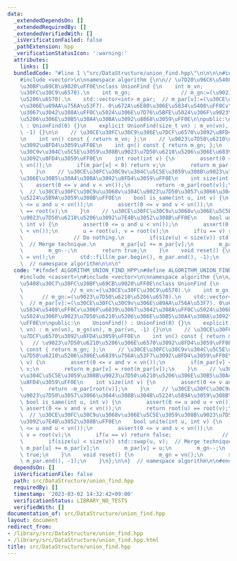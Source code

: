 ```yaml
---
data:
  _extendedDependsOn: []
  _extendedRequiredBy: []
  _extendedVerifiedWith: []
  _isVerificationFailed: false
  _pathExtension: hpp
  _verificationStatusIcon: ':warning:'
  attributes:
    links: []
  bundledCode: "#line 1 \"src/DataStructure/union_find.hpp\"\n\n\n\n#include <cassert>\n\
    #include <vector>\n\nnamespace algorithm {\n\n// \u7D20\u96C6\u5408\u30C7\u30FC\
    \u30BF\u69CB\u9020\uFF0E\nclass UnionFind {\n    int m_vn;                // m_vn:=(\u30CE\
    \u30FC\u30C9\u6570).\n    int m_gn;                // m_gn:=(\u9023\u7D50\u6210\
    \u5206\u6570).\n    std::vector<int> m_par;  // m_par[v]:=(\u30CE\u30FC\u30C9\
    v\u306E\u89AA\u756A\u53F7). 0\u672A\u6E80\u306E\u5834\u5408\uFF0Cv\u306F\u6839\
    \u3067\u3042\u308A\uFF0C\u5024\u306E\u7D76\u5BFE\u5024\u306F\u9023\u7D50\u6210\
    \u5206\u306E\u30B5\u30A4\u30BA\u3092\u8868\u3059\uFF0E\n\npublic:\n    UnionFind()\
    \ : UnionFind(0) {}\n    explicit UnionFind(size_t vn) : m_vn(vn), m_gn(vn), m_par(vn,\
    \ -1) {}\n\n    // \u30CE\u30FC\u30C9\u306E\u7DCF\u6570\u3092\u8FD4\u3059\uFF0E\
    \n    int vn() const { return m_vn; };\n    // \u9023\u7D50\u6210\u5206\u306E\u6570\
    \u3092\u8FD4\u3059\uFF0E\n    int gn() const { return m_gn; };\n    // \u30CE\u30FC\
    \u30C9v\u304C\u5C5E\u3059\u308B\u9023\u7D50\u6210\u5206\u306E\u6839\u756A\u53F7\
    \u3092\u8FD4\u3059\uFF0E\n    int root(int v) {\n        assert(0 <= v and v <\
    \ vn());\n        if(m_par[v] < 0) return v;\n        return m_par[v] = root(m_par[v]);\n\
    \    }\n    // \u30CE\u30FC\u30C9v\u304C\u5C5E\u3059\u308B\u9023\u7D50\u6210\u5206\
    \u306E\u30B5\u30A4\u30BA\u3092\u8FD4\u3059\uFF0E\n    int size(int v) {\n    \
    \    assert(0 <= v and v < vn());\n        return -m_par[root(v)];\n    }\n  \
    \  // \u30CE\u30FC\u30C9u\u3068v\u304C\u9023\u7D50\u3057\u3066\u3044\u308B\u304B\
    \u5224\u5B9A\u3059\u308B\uFF0E\n    bool is_same(int u, int v) {\n        assert(0\
    \ <= u and u < vn());\n        assert(0 <= v and v < vn());\n        return root(u)\
    \ == root(v);\n    }\n    // \u30CE\u30FC\u30C9u\u3068v\u306E\u5C5E\u3059\u308B\
    \u9023\u7D50\u6210\u5206\u3092\u7E4B\u3052\u308B\uFF0E\n    bool unite(int u,\
    \ int v) {\n        assert(0 <= u and u < vn());\n        assert(0 <= v and v\
    \ < vn());\n        u = root(u), v = root(v);\n        if(u == v) return false;\
    \                // Do nothing.\n        if(size(u) < size(v)) std::swap(u, v);\
    \  // Merge technique.\n        m_par[u] += m_par[v];\n        m_par[v] = u;\n\
    \        m_gn--;\n        return true;\n    }\n    void reset() {\n        m_gn\
    \ = vn();\n        std::fill(m_par.begin(), m_par.end(), -1);\n    }\n};\n\n}\
    \  // namespace algorithm\n\n\n"
  code: "#ifndef ALGORITHM_UNION_FIND_HPP\n#define ALGORITHM_UNION_FIND_HPP 1\n\n\
    #include <cassert>\n#include <vector>\n\nnamespace algorithm {\n\n// \u7D20\u96C6\
    \u5408\u30C7\u30FC\u30BF\u69CB\u9020\uFF0E\nclass UnionFind {\n    int m_vn; \
    \               // m_vn:=(\u30CE\u30FC\u30C9\u6570).\n    int m_gn;          \
    \      // m_gn:=(\u9023\u7D50\u6210\u5206\u6570).\n    std::vector<int> m_par;\
    \  // m_par[v]:=(\u30CE\u30FC\u30C9v\u306E\u89AA\u756A\u53F7). 0\u672A\u6E80\u306E\
    \u5834\u5408\uFF0Cv\u306F\u6839\u3067\u3042\u308A\uFF0C\u5024\u306E\u7D76\u5BFE\
    \u5024\u306F\u9023\u7D50\u6210\u5206\u306E\u30B5\u30A4\u30BA\u3092\u8868\u3059\
    \uFF0E\n\npublic:\n    UnionFind() : UnionFind(0) {}\n    explicit UnionFind(size_t\
    \ vn) : m_vn(vn), m_gn(vn), m_par(vn, -1) {}\n\n    // \u30CE\u30FC\u30C9\u306E\
    \u7DCF\u6570\u3092\u8FD4\u3059\uFF0E\n    int vn() const { return m_vn; };\n \
    \   // \u9023\u7D50\u6210\u5206\u306E\u6570\u3092\u8FD4\u3059\uFF0E\n    int gn()\
    \ const { return m_gn; };\n    // \u30CE\u30FC\u30C9v\u304C\u5C5E\u3059\u308B\u9023\
    \u7D50\u6210\u5206\u306E\u6839\u756A\u53F7\u3092\u8FD4\u3059\uFF0E\n    int root(int\
    \ v) {\n        assert(0 <= v and v < vn());\n        if(m_par[v] < 0) return\
    \ v;\n        return m_par[v] = root(m_par[v]);\n    }\n    // \u30CE\u30FC\u30C9\
    v\u304C\u5C5E\u3059\u308B\u9023\u7D50\u6210\u5206\u306E\u30B5\u30A4\u30BA\u3092\
    \u8FD4\u3059\uFF0E\n    int size(int v) {\n        assert(0 <= v and v < vn());\n\
    \        return -m_par[root(v)];\n    }\n    // \u30CE\u30FC\u30C9u\u3068v\u304C\
    \u9023\u7D50\u3057\u3066\u3044\u308B\u304B\u5224\u5B9A\u3059\u308B\uFF0E\n   \
    \ bool is_same(int u, int v) {\n        assert(0 <= u and u < vn());\n       \
    \ assert(0 <= v and v < vn());\n        return root(u) == root(v);\n    }\n  \
    \  // \u30CE\u30FC\u30C9u\u3068v\u306E\u5C5E\u3059\u308B\u9023\u7D50\u6210\u5206\
    \u3092\u7E4B\u3052\u308B\uFF0E\n    bool unite(int u, int v) {\n        assert(0\
    \ <= u and u < vn());\n        assert(0 <= v and v < vn());\n        u = root(u),\
    \ v = root(v);\n        if(u == v) return false;                // Do nothing.\n\
    \        if(size(u) < size(v)) std::swap(u, v);  // Merge technique.\n       \
    \ m_par[u] += m_par[v];\n        m_par[v] = u;\n        m_gn--;\n        return\
    \ true;\n    }\n    void reset() {\n        m_gn = vn();\n        std::fill(m_par.begin(),\
    \ m_par.end(), -1);\n    }\n};\n\n}  // namespace algorithm\n\n#endif\n"
  dependsOn: []
  isVerificationFile: false
  path: src/DataStructure/union_find.hpp
  requiredBy: []
  timestamp: '2023-03-02 14:32:42+09:00'
  verificationStatus: LIBRARY_NO_TESTS
  verifiedWith: []
documentation_of: src/DataStructure/union_find.hpp
layout: document
redirect_from:
- /library/src/DataStructure/union_find.hpp
- /library/src/DataStructure/union_find.hpp.html
title: src/DataStructure/union_find.hpp
---
```

